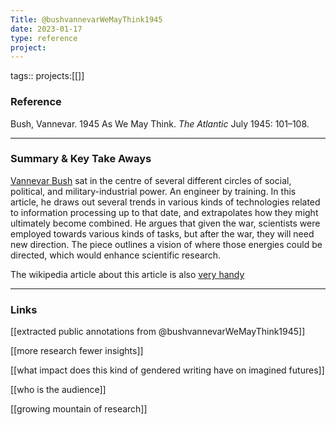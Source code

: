 ```yaml
---
Title: @bushvannevarWeMayThink1945
date: 2023-01-17
type: reference
project:
---
```


tags::
projects:[[]]

### Reference 

Bush, Vannevar. 1945 As We May Think. _The Atlantic_ July 1945: 101–108.

---

### Summary & Key Take Aways

[Vannevar Bush](https://en.wikipedia.org/wiki/Vannevar_Bush) sat in the centre of several different circles of social, political, and military-industrial power. An engineer by training. In this article, he draws out several trends in various kinds of technologies related to information processing up to that date, and extrapolates how they might ultimately become combined. He argues that given the war, scientists were employed towards various kinds of tasks, but after the war, they will need new direction. The piece outlines a vision of where those energies could be directed, which would enhance scientific research.

The wikipedia article about this article is also [very handy](https://en.wikipedia.org/wiki/As_We_May_Think)

--- 

### Links

[[extracted public annotations from @bushvannevarWeMayThink1945]]

[[more research fewer insights]]

[[what impact does this kind of gendered writing have on imagined futures]]

[[who is the audience]]

[[growing mountain of research]]
